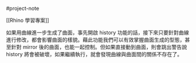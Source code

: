 #project-note 

[[Rhino 學習專案]]

如果用曲線進一步生成了曲面，事先開啟 history 功能的話，接下來只要針對曲線進行修改，都會影響曲面的樣貌。藉此功能我們可以有效掌握曲面生成的型態，甚至針對 mirror 後的曲面，也能一起控制。但如果直接動到曲面，則會跳出警告說 history 將會被破壞，如果繼續執行，就會發現曲線與曲面間的關係不存在了。